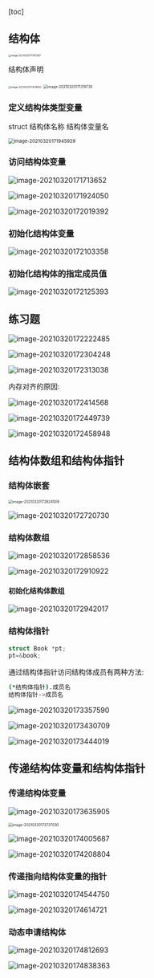 [toc]

## 结构体

<img src="imgs/image-20210320171351387.png" alt="image-20210320171351387" style="zoom:33%;" />

结构体声明

<img src="imgs/image-20210320171428582.png" alt="image-20210320171428582" style="zoom:33%;" />

<img src="imgs/image-20210320171319730.png" alt="image-20210320171319730" style="zoom:50%;" />

### 定义结构体类型变量

struct 结构体名称 结构体变量名

<img src="imgs/image-20210320171945929.png" alt="image-20210320171945929" style="zoom: 67%;" />

### 访问结构体变量

![image-20210320171713652](imgs/image-20210320171713652.png)

![image-20210320171924050](imgs/image-20210320171924050.png)

![image-20210320172019392](imgs/image-20210320172019392.png)

### 初始化结构体变量

![image-20210320172103358](imgs/image-20210320172103358.png)

### 初始化结构体的指定成员值

![image-20210320172125393](imgs/image-20210320172125393.png)



## 练习题

![image-20210320172222485](imgs/image-20210320172222485.png)

![image-20210320172304248](imgs/image-20210320172304248.png)

![image-20210320172313038](imgs/image-20210320172313038.png)

内存对齐的原因:

![image-20210320172414568](imgs/image-20210320172414568.png)

![image-20210320172449739](imgs/image-20210320172449739.png)

![image-20210320172458948](imgs/image-20210320172458948.png)

## 结构体数组和结构体指针

### 结构体嵌套

<img src="imgs/image-20210320172624509.png" alt="image-20210320172624509" style="zoom:50%;" />

![image-20210320172720730](imgs/image-20210320172720730.png)

### 结构体数组

![image-20210320172858536](imgs/image-20210320172858536.png)

![image-20210320172910922](imgs/image-20210320172910922.png)

#### 初始化结构体数组

![image-20210320172942017](imgs/image-20210320172942017.png)

### 结构体指针
```c
struct Book *pt;
pt=&book;
```

通过结构体指针访问结构体成员有两种方法:
```sh
(*结构体指针).成员名
结构体指针->成员名
```

![image-20210320173357590](imgs/image-20210320173357590.png)

![image-20210320173430709](imgs/image-20210320173430709.png)

![image-20210320173444019](imgs/image-20210320173444019.png)

## 传递结构体变量和结构体指针

### 传递结构体变量

![image-20210320173635905](imgs/image-20210320173635905.png)

<img src="imgs/image-20210320173737030.png" alt="image-20210320173737030" style="zoom:50%;" />

![image-20210320174005687](imgs/image-20210320174005687.png)

![image-20210320174208804](imgs/image-20210320174208804.png)

### 传递指向结构体变量的指针

![image-20210320174544750](imgs/image-20210320174544750.png)

![image-20210320174614721](imgs/image-20210320174614721.png)

### 动态申请结构体

![image-20210320174812693](imgs/image-20210320174812693.png)

![image-20210320174838363](imgs/image-20210320174838363.png)